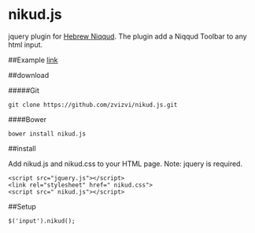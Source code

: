 ﻿# nikud.js
jquery plugin for [Hebrew Niqqud](https://en.wikipedia.org/wiki/Niqqud).
The plugin add a Niqqud Toolbar to any html input.

##Example
	[link](/zvizvi.github.io/nikud.js/)

##download

#####Git
```
git clone https://github.com/zvizvi/nikud.js.git
```

####Bower
```
bower install nikud.js
```

##install

Add nikud.js and nikud.css to your HTML page.
Note: jquery is required.

```
<script src="jquery.js"></script>
<link rel="stylesheet" href=" nikud.css">
<script src=" nikud.js"></script>
```

##Setup
```
$('input').nikud();
```
